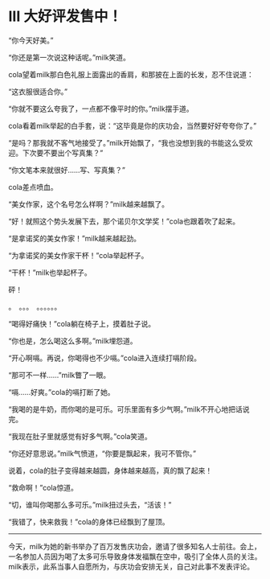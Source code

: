 # III 大好评发售中！

“你今天好美。”

“你还是第一次说这种话呢。”milk笑道。

cola望着milk那白色礼服上面露出的香肩，和那披在上面的长发，忍不住说道：

“这衣服很适合你。”

“你就不要这么夸我了，一点都不像平时的你。”milk摆手道。

cola看着milk举起的白手套，说：“这毕竟是你的庆功会，当然要好好夸夸你了。”

“是吗？那我就不客气地接受了。”milk开始飘了，“我也没想到我的书能这么受欢迎。下次要不要出个写真集？”

“你文笔本来就很好……写、写真集？”

cola差点喷血。

“美女作家，这个名号怎么样啊？”milk越来越飘了。

“好！就照这个势头发展下去，那个诺贝尔文学奖！”cola也跟着吹了起来。

“是拿诺奖的美女作家！”milk越来越起劲。

“为拿诺奖的美女作家干杯！”cola举起杯子。

“干杯！”milk也举起杯子。

砰！

。　。。。　。。。。。。

“喝得好痛快！”cola躺在椅子上，摸着肚子说。

“你也是，怎么喝这么多啊。”milk埋怨道。

“开心啊嗝。再说，你喝得也不少嗝。”cola进入连续打嗝阶段。

“那可不一样……”milk瞥了一眼。

“嗝……好爽。”cola的嗝打断了她。

“我喝的是牛奶，而你喝的是可乐。可乐里面有多少气啊。”milk不开心地把话说完。

“我现在肚子里就感觉有好多气啊。”cola笑道。

“你还好意思说。”milk气愤道，“你要是飘起来，我可不管你。”

说着，cola的肚子变得越来越圆，身体越来越高，真的飘了起来！

“救命啊！”cola惊道。

“切，谁叫你喝那么多可乐。”milk扭过头去，“活该！”

“我错了，快来救我！”cola的身体已经飘到了屋顶。

---

今天，milk为她的新书举办了百万发售庆功会，邀请了很多知名人士前往。会上，一名参加人员因为喝了太多可乐导致身体发福飘在空中，吸引了全体人员的关注。milk表示，此系当事人自愿所为，与庆功会安排无关，自己对此事不发表评论。
